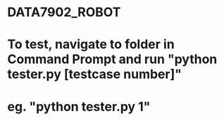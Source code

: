# DATA7902_ROBOT

# To test, navigate to folder in Command Prompt and run "python tester.py [testcase number]"
# eg. "python tester.py 1"
